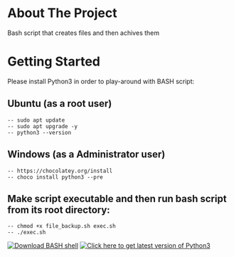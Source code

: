 # About The Project
Bash script that creates files and then achives them

# Getting Started

Please install Python3 in order to play-around with BASH script:

## Ubuntu (as a root user)
    -- sudo apt update
    -- sudo apt upgrade -y
    -- python3 --version

## Windows (as a Administrator user)
    -- https://chocolatey.org/install
    -- choco install python3 --pre

## Make script executable and then run bash script from its root directory:
    -- chmod +x file_backup.sh exec.sh
    -- ./exec.sh

<div align="left">
    <a href="https://www.gnu.org/software/bash/" target="_blank"><img src="https://www.gnu.org/graphics/heckert_gnu.transp.small.png" alt="Download BASH shell"/></a>
    <a href="https://www.python.org/" target="_blank"><img src="https://www.python.org/static/img/python-logo.png" alt="Click here to get latest version of Python3" /></a>
</div>
